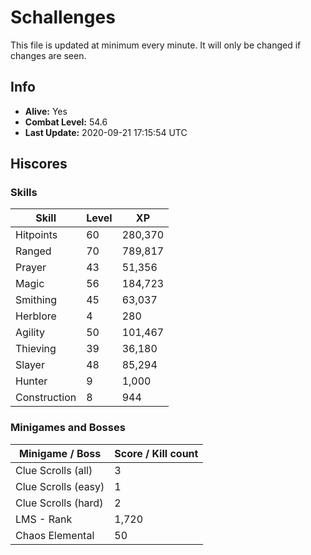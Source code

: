 # Schallenges

This file is updated at minimum every minute. It will only be changed if changes are seen.

## Info

 - **Alive:** Yes
 - **Combat Level:** 54.6
 - **Last Update:** 2020-09-21 17:15:54 UTC

## Hiscores

### Skills

| Skill | Level | XP |
|--|--|--|
| Hitpoints | 60 | 280,370 |
| Ranged | 70 | 789,817 |
| Prayer | 43 | 51,356 |
| Magic | 56 | 184,723 |
| Smithing | 45 | 63,037 |
| Herblore | 4 | 280 |
| Agility | 50 | 101,467 |
| Thieving | 39 | 36,180 |
| Slayer | 48 | 85,294 |
| Hunter | 9 | 1,000 |
| Construction | 8 | 944 |

### Minigames and Bosses

| Minigame / Boss | Score / Kill count |
|--|--|
| Clue Scrolls (all) | 3 |
| Clue Scrolls (easy) | 1 |
| Clue Scrolls (hard) | 2 |
| LMS - Rank | 1,720 |
| Chaos Elemental | 50 |
